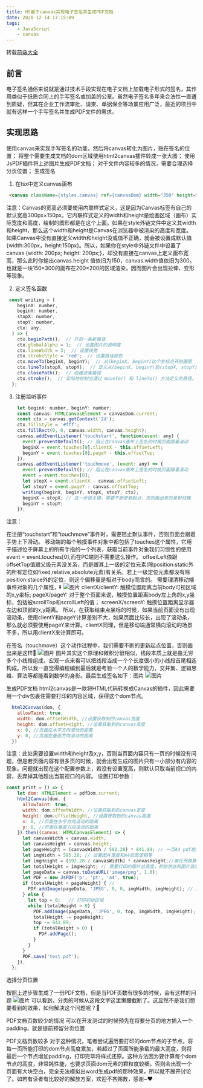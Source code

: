 ```yaml
---
title: H5基于canvas实现电子签名并生成PDF文档
date: 2020-12-14 17:15:09
tags:
    - JavaScript
    - canvas
---
```


转载[前端大全](https://mp.weixin.qq.com/s/OTFufemlMW7XhjS2zIrHhw)

## 前言
电子签名通俗来说就是通过技术手段实现在电子文档上加载电子形式的签名，其作用类似于纸质合同上的手写签名或加盖的公章。虽然电子签名多年来合法性一直遭到质疑，但其在企业工作流审批、请柬、单据保全等场景应用广泛，最近的项目中就有这样一个手写签名并生成PDF文件的需求。

## 实现思路

使用canvas来实现手写签名的功能，然后将canvas转化为图片，贴在签名的位置；
将整个需要生成文档的dom区域使用html2canvas插件转成一张大图；
使用JsPDF插件将上述图片生成PDF文档；
对于文件内容较多的情况，需要合理选择分页位置；
生成签名
1. 在tsx中定义canvas画布
~~~html
 <canvas className={styles.canvas} ref={canvasDom} width="350" height="150" />
~~~
注意：Canvas的宽高必须要使用内联样式定义，这是因为Canvas标签有自己的默认宽高300px×150px。它内联样式定义的width和height是绘画区域（画布）实际宽度和高度，绘制的图形都是在这个上面。如果在style外链文件中定义其width和height，那么这个width和height是Canvas在浏览器中被渲染的高度和宽度。如果Canvas中没有直接定义width和height没或值不正确，就会被设置成默认值{width:300px，height:150px}。所以，如果你在style中外链文件中设置了canvas {width: 200px; height: 200px;}，却没有直接在canvas上定义画布宽高，那么此时你输出canvas.height 值依旧为150，canvas.width值依旧为300。也就是一块150×300的画布在200×200的区域渲染，因而图片会出现拉伸、变形等现象。

2. 定义签名函数
~~~js
 const writing = (
    beginX: number,
    beginY: number,
    stopX: number,
    stopY: number,
    ctx: any,
  ) => {
    ctx.beginPath();  // 开启一条新路径
    ctx.globalAlpha = 1;  // 设置图片的透明度
    ctx.lineWidth = 3;  // 设置线宽
    ctx.strokeStyle = 'red';  // 设置路径颜色
    ctx.moveTo(beginX, beginY);  // 从(beginX, beginY)这个坐标点开始画图
    ctx.lineTo(stopX, stopY);  // 定义从(beginX, beginY)到(stopX, stopY)的线条（该方法不会创建线条）
    ctx.closePath();  // 创建该条路径
    ctx.stroke();  // 实际地绘制出通过 moveTo() 和 lineTo() 方法定义的路径。默认颜色是黑色。
  };
~~~
3. 注册监听事件
~~~js
    let beginX: number, beginY: number;
    const canvas: HTMLCanvasElement = canvasDom.current;
    const ctx = canvas.getContext('2d');
    ctx.fillStyle = '#fff';
    ctx.fillRect(0, 0, canvas.width, canvas.height);
    canvas.addEventListener('touchstart', function(event: any) {
      event.preventDefault(); // 阻止在canvas画布上签名的时候页面跟着滚动
      beginX = event.touches[0].clientX - this.offsetLeft; 
      beginY = event.touches[0].pageY - this.offsetTop;
    });
    canvas.addEventListener('touchmove', (event: any) => {
      event.preventDefault(); // 阻止在canvas画布上签名的时候页面跟着滚动
      event = event.touches[0];
      let stopX = event.clientX - canvas.offsetLeft;
      let stopY = event.pageY - canvas.offsetTop;
      writing(beginX, beginY, stopX, stopY, ctx);
      beginX = stopX; // 这一步很关键，需要不断更新起点，否则画出来的是射线簇
      beginY = stopY;
    });
~~~
注意：

在注册“touchstart”和“touchmove”事件时，需要阻止默认事件，否则页面会跟着手势上下滑动。
移动端的每个触摸事件对象中都包括了touches这个属性，它用于描述位于屏幕上的所有手指的一个列表，获取当前事件对象我们习惯性的使用event = event.touches[0],而在PC端则不需要这么操作。
offsetLeft值跟offsetTop值跟父级元素没关系，而是跟其上一级的定位元素(除position:static外的所有定位如fixed,relative,absolute元素)有关系。若上一级定位元素都没有除position:staice外的定位，则这个偏移量是相对于body而言的。
需要理清移动端事件对象的几个属性，⏬
![图片](/lxx1997.github.io/assets/blogImg/h5-canvas-electric-sign2pdf-2.jpg)
clientX/clientY: 触摸位置距离当前body可视区域的x,y坐标;
pageX/pageY: 对于整个页面来说，触摸位置距离body左上角的x,y坐标，包括被scrollTop和scrollLeft的值；
screenX/screenY: 触摸位置距离显示器左边和顶部的x,y距离。
所以，在获取结束点坐标的时候，如果当前页面没有出现滚动条，使用clientY和pageY计算差别不大，如果页面比较长，出现了滚动条，那么就必须要使用pageY来计算。clientX同理，但是移动端通常横向滚动的场景不多，所以用clientX来计算即可。


在签名（touchmove）这个动作过程中，我们需要不断的更新起点位置，否则画出来是这样🔽
![图片](/lxx1997.github.io/assets/blogImg/h5-canvas-electric-sign2pdf1.jpg)
图片其实这个原理和微积分很相似，线段本质上就是由无穷多个小线段组成，宏观一点来看可以把线段当成一个个长度很小的小线段首尾相连构成。所以我一直觉得编程编到最后就是考验一个人的数学能力，交并集、逻辑思维、算法等都能看到数学的身影。最后生成签名如下：图片
![图片](/lxx1997.github.io/assets/blogImg/h5-canvas-electric-sign2pdf.png)

生成PDF文档
html2canvas是一款将HTML代码转换成Canvas的插件，因此需要用一个div包裹住需要打印的内容区域，获得这个dom节点。
~~~js
  html2Canvas(dom, {
    allowTaint: true,
    width: dom.offsetWidth, //设置获取到的canvas宽度
    height: dom.offsetHeight, //设置获取到的canvas高度
    x: 0, //页面在水平方向滚动的距离
    y: 0, //页面在垂直方向滚动的距离
  })
~~~
注意：此处需要设置width和height及x,y，否则当页面内容只有一页的时候没有问题，但是若页面内容有很多页的时候，就会出现生成的图片只有一小部分有内容的现象。问题就出现在这个配置参数上，若没有设置宽高，则默认只取当前视口的内容，丢弃掉其他超出当前视口的内容。
设置打印参数：
~~~js
const print = () => {
    let dom: HTMLElement = pdfDom.current;
    html2Canvas(dom, {
      allowTaint: true,
      width: dom.offsetWidth, //设置获取到的canvas宽度
      height: dom.offsetHeight, //设置获取到的canvas高度
      x: 0, //页面在水平方向滚动的距离
      y: 0, //页面在垂直方向滚动的距离
    }).then((canvas: HTMLCanvasElement) => {
      let canvasWidth = canvas.width;
      let canvasHeight = canvas.height;
      let pageHeight = (canvasWidth / 592.28) * 841.89; // 一页A4 pdf能显示的canvas高度
      let imgWidth = 595.28; // 设置图片宽度和A4纸宽度相等
      let imgHeight = (592.28 / canvasWidth) * canvasHeight;//等比例换算成A4纸的高度
      let totalHeight = imgHeight; // 需要打印的图片总高度，初始状态和图片高度相等
      let pageData = canvas.toDataURL('image/png', 1.0);
      let PDF = new JsPDF('p', 'pt', 'a4', true);
      if (totalHeight < pageHeight) { //
        PDF.addImage(pageData, 'JPEG', 0, 0, imgWidth, imgHeight); // 从顶部开始打印
      } else {
        let top = 0;   // 打印初始区域
        while (totalHeight > 0) {
          PDF.addImage(pageData, 'JPEG', 0, top, imgWidth, imgHeight);  // 从图片顶部往下top位置开始打印
          totalHeight -= pageHeight;
          top -= 841.89;
          if (totalHeight > 0) {
            PDF.addPage();
          }
        }
      }
      PDF.save('test.pdf');
    });
  };
~~~
选择分页位置

按照上述步骤生成了一份PDF文档，但是当PDF页数有很多的时候，会有这样的问题
![图片](/lxx1997.github.io/assets/blogImg/h5-canvas-electric-sign2pdf3.png)
可以看到，分页的时候从这段文字这里懒腰截断了。这显然不是我们想要看到的效果，如何解决这个问题呢？🤔

PDF文档页数较少的情况
可以在开发测试的时候预先在将要分页的地方插入一个padding，就是提前预留分页位置

PDF文档页数较多
对于这种情况，笔者尝试遍历要打印的dom节点的子节点，将每一页所能打印的dom节点高度累加，若超过了页面所能承载的最大高度，则将最后一个节点增加padding，打印完毕将样式还原。这种方法因为要计算每个dom节点的高度，非常耗性能，也要求页面dom元素的颗粒度较细，否则会出现一个页面有大块空白，完全无法模拟出word生成pdf的那种效果，所以就不展开讨论了。如若有读者有比较好的解放方案，欢迎不吝赐教，感谢~❤️
